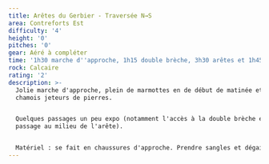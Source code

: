 ```yaml
---
title: Arêtes du Gerbier - Traversée N→S
area: Contreforts Est
difficulty: '4'
height: '0'
pitches: '0'
gear: Aéré à compléter
time: '1h30 marche d''approche, 1h15 double brèche, 3h30 arêtes et 1h45 retour'
rock: Calcaire
rating: '2'
description: >-
  Jolie marche d'approche, plein de marmottes en de début de matinée et des
  chamois jeteurs de pierres.


  Quelques passages un peu expo (notamment l'accès à la double brèche et un
  passage au milieu de l'arête). 


  Matériel : se fait en chaussures d'approche. Prendre sangles et dégaines.
---
```


